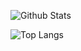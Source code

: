 ![Github Stats](https://github-readme-stats.vercel.app/api?username=awmleer&count_private=true&disable_animations=true&hide_title=true&hide=stars)

![Top Langs](https://github-readme-stats.vercel.app/api/top-langs/?username=awmleer&layout=compact&hide_title=true)
